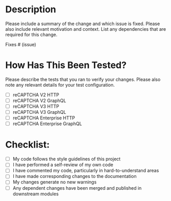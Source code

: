 # Description

Please include a summary of the change and which issue is fixed. Please also include relevant motivation and context. List any dependencies that are required for this change.

Fixes # (issue)

# How Has This Been Tested?

Please describe the tests that you ran to verify your changes. Please also note any relevant details for your test configuration.

- [ ] reCAPTCHA V2 HTTP
- [ ] reCAPTCHA V2 GraphQL
- [ ] reCAPTCHA V3 HTTP
- [ ] reCAPTCHA V3 GraphQL
- [ ] reCAPTCHA Enterprise HTTP
- [ ] reCAPTCHA Enterprise GraphQL

# Checklist:

- [ ] My code follows the style guidelines of this project
- [ ] I have performed a self-review of my own code
- [ ] I have commented my code, particularly in hard-to-understand areas
- [ ] I have made corresponding changes to the documentation
- [ ] My changes generate no new warnings
- [ ] Any dependent changes have been merged and published in downstream modules
